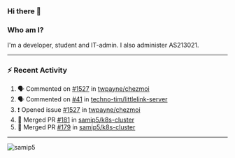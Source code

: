 ### Hi there 👋

### Who am I?
I'm a developer, student and IT-admin. I also administer AS213021.

---
### :zap: Recent Activity
<!--START_SECTION:activity-->
1. 🗣 Commented on [#1527](https://github.com/twpayne/chezmoi/issues/1527) in [twpayne/chezmoi](https://github.com/twpayne/chezmoi)
2. 🗣 Commented on [#41](https://github.com/techno-tim/littlelink-server/issues/41) in [techno-tim/littlelink-server](https://github.com/techno-tim/littlelink-server)
3. ❗️ Opened issue [#1527](https://github.com/twpayne/chezmoi/issues/1527) in [twpayne/chezmoi](https://github.com/twpayne/chezmoi)
4. 🎉 Merged PR [#181](https://github.com/samip5/k8s-cluster/pull/181) in [samip5/k8s-cluster](https://github.com/samip5/k8s-cluster)
5. 🎉 Merged PR [#179](https://github.com/samip5/k8s-cluster/pull/179) in [samip5/k8s-cluster](https://github.com/samip5/k8s-cluster)
<!--END_SECTION:activity-->
---

<img align="center" src="https://github-readme-stats.vercel.app/api?username=samip5&show_icons=true" alt="samip5" />
